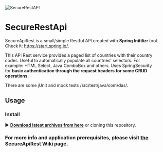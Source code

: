 <img align="center" src="https://lh3.googleusercontent.com/-uKEZVneZbIE/V4zOCSBNUAI/AAAAAAAAHaU/BDHh4F_AjbcrPnWRxRUGyF4q-ENrOxtVQCLcB/h120/sr_api-logo_256.png" alt="SecureRestAPI">

SecureRestApi
=================

SecureApiRest is a small/simple Restful API created with **Spring Initilizr** tool. Check it: https://start.spring.io/.

This API Rest service provides a paged list of countries with their country codes. Useful to automatically populate all countries' selectors. For example: HTML Select, Java ComboBox and others. Uses SpringSecurity for **basic authentication through the request headers for some CRUD operations**.

There are some jUnit and mock tests /src/test/java/com/das/.

## Usage

### Install

:arrow_forward: **[Download latest archives from here](https://github.com/coredan/SecureApiRest)** or cloning this repository.

### For more info and application prerequisites, please visit [the SecureApiRest Wiki](https://github.com/coredan/SecureApiRest/wiki) page.
